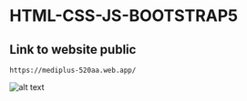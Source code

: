 # HTML-CSS-JS-BOOTSTRAP5

## Link to website public
```
https://mediplus-520aa.web.app/
```
![alt text]([https://github.com/[username]/[reponame]/blob/[branch]/image.jpg?raw=true](https://img2.pic.in.th/pic/screencapture-mediplus-520aa-web-app-2024-06-18-11_11_47.png))
